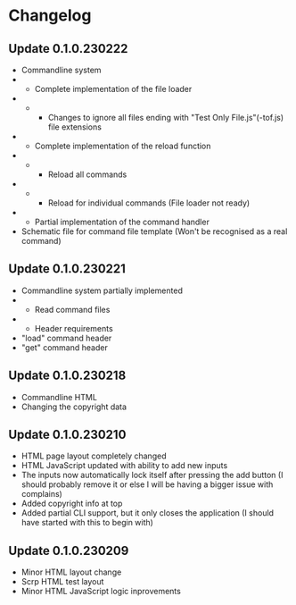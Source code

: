 # Changelog

## Update 0.1.0.230222
- Commandline system
- - Complete implementation of the file loader
- - - Changes to ignore all files ending with "Test Only File.js"(-tof.js) file extensions
- - Complete implementation of the reload function
- - - Reload all commands
- - - Reload for individual commands (File loader not ready)
- - Partial implementation of the command handler
- Schematic file for command file template (Won't be recognised as a real command)

## Update 0.1.0.230221
- Commandline system partially implemented
- - Read command files
- - Header requirements
- "load" command header
- "get" command header

## Update 0.1.0.230218
- Commandline HTML
- Changing the copyright data

## Update 0.1.0.230210
- HTML page layout completely changed
- HTML JavaScript updated with ability to add new inputs
- The inputs now automatically lock itself after pressing the add button (I should probably remove it or else I will be having a bigger issue with complains)
- Added copyright info at top
- Added partial CLI support, but it only closes the application (I should have started with this to begin with)

## Update 0.1.0.230209
- Minor HTML layout change
- Scrp HTML test layout
- Minor HTML JavaScript logic inprovements